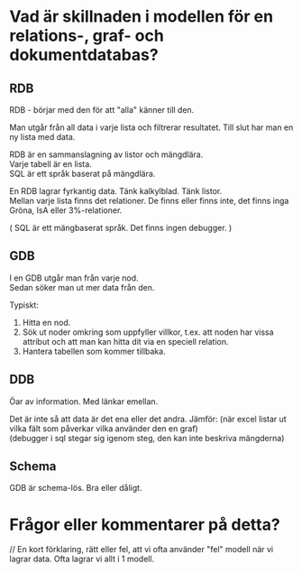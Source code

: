 # Vad är skillnaden i modellen för en relations-, graf- och dokumentdatabas?  

## RDB

RDB - börjar med den för att "alla" känner till den.

Man utgår från all data i varje lista och filtrerar resultatet. Till slut har man en ny lista med data.

RDB är en sammanslagning av listor och mängdlära.  
Varje tabell är en lista.  
SQL är ett språk baserat på mängdlära. 

En RDB lagrar fyrkantig data. Tänk kalkylblad. Tänk listor.  
Mellan varje lista finns det relationer. De finns eller finns inte, det finns inga Gröna, IsA eller 3%-relationer.  

( SQL är ett mängbaserat språk.  Det finns ingen debugger. )

## GDB

I en GDB utgår man från varje nod.  
Sedan söker man ut mer data från den.

Typiskt:  
1)	Hitta en nod.
2)	Sök ut noder omkring som uppfyller villkor, t.ex. att noden har vissa attribut och att man kan hitta dit via en speciell relation.
3)	Hantera tabellen som kommer tillbaka.

## DDB

Öar av information.
Med länkar emellan.




Det är inte så att data är det ena eller det andra.
Jämför:
(när excel listar ut vilka fält som påverkar vilka använder den en graf)  
(debugger i sql stegar sig igenom steg, den kan inte beskriva mängderna)

## Schema

GDB är schema-lös. Bra eller dåligt.

# Frågor eller kommentarer på detta?

//
En kort förklaring, rätt eller fel, att vi ofta använder "fel" modell när vi lagrar data.
Ofta lagrar vi allt i 1 modell.